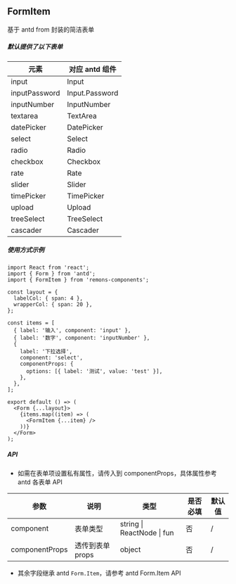 ## FormItem

基于 antd from 封装的简洁表单

##### 默认提供了以下表单

| 元素          | 对应 antd 组件 |
| ------------- | -------------- |
| input         | Input          |
| inputPassword | Input.Password |
| inputNumber   | InputNumber    |
| textarea      | TextArea       |
| datePicker    | DatePicker     |
| select        | Select         |
| radio         | Radio          |
| checkbox      | Checkbox       |
| rate          | Rate           |
| slider        | Slider         |
| timePicker    | TimePicker     |
| upload        | Upload         |
| treeSelect    | TreeSelect     |
| cascader      | Cascader       |

##### 使用方式示例

```tsx
import React from 'react';
import { Form } from 'antd';
import { FormItem } from 'remons-components';

const layout = {
  labelCol: { span: 4 },
  wrapperCol: { span: 20 },
};

const items = [
  { label: '输入', component: 'input' },
  { label: '数字', component: 'inputNumber' },
  {
    label: '下拉选择',
    component: 'select',
    componentProps: {
      options: [{ label: '测试', value: 'test' }],
    },
  },
];

export default () => (
  <Form {...layout}>
    {items.map((item) => (
      <FormItem {...item} />
    ))}
  </Form>
);
```

##### API

- 如需在表单项设置私有属性，请传入到 componentProps，具体属性参考 antd 各表单 API

| 参数           | 说明             | 类型                       | 是否必填 | 默认值 |
| -------------- | ---------------- | -------------------------- | -------- | ------ |
| component      | 表单类型         | string \| ReactNode \| fun | 否       | /      |
| componentProps | 透传到表单 props | object                     | 否       | /      |

- 其余字段继承 antd `Form.Item`，请参考 antd Form.Item API
